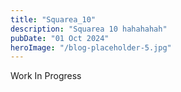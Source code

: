 ```yaml
---
title: "Squarea_10"
description: "Squarea 10 hahahahah"
pubDate: "01 Oct 2024"
heroImage: "/blog-placeholder-5.jpg"
---
```


Work In Progress
